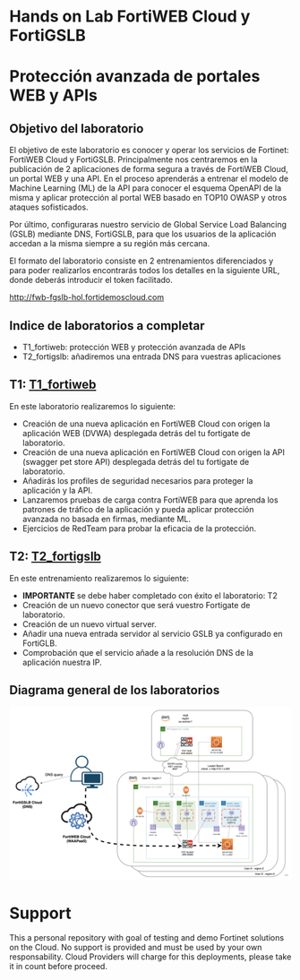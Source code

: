 # Hands on Lab FortiWEB Cloud y FortiGSLB
# Protección avanzada de portales WEB y APIs
## Objetivo del laboratorio
El objetivo de este laboratorio es conocer y operar los servicios de Fortinet: FortiWEB Cloud y FortiGSLB. Principalmente nos centraremos en la publicación de 2 aplicaciones de forma segura a través de FortiWEB Cloud, un portal WEB y una API. En el proceso aprenderás a entrenar el modelo de Machine Learning (ML) de la API para conocer el esquema OpenAPI de la misma y aplicar protección al portal WEB basado en TOP10 OWASP y otros ataques sofisticados.

Por último, configuraras nuestro servicio de Global Service Load Balancing (GSLB) mediante DNS, FortiGSLB, para que los usuarios de la aplicación accedan a la misma siempre a su región más cercana. 

El formato del laboratorio consiste en 2 entrenamientos diferenciados y para poder realizarlos encontrarás todos los detalles en la siguiente URL, donde deberás introducir el token facilitado.

http://fwb-fgslb-hol.fortidemoscloud.com

## Indice de laboratorios a completar
* T1_fortiweb: protección WEB y protección avanzada de APIs
* T2_fortigslb: añadiremos una entrada DNS para vuestras aplicaciones

## T1: [T1_fortiweb](./T1_fortiweb)

En este laboratorio realizaremos lo siguiente:
- Creación de una nueva aplicación en FortiWEB Cloud con origen la aplicación WEB (DVWA) desplegada detrás del tu fortigate de laboratorio. 
- Creación de una nueva aplicación en FortiWEB Cloud con origen la API (swagger pet store API) desplegada detrás del tu fortigate de laboratorio.
- Añadirás los profiles de seguridad necesarios para proteger la aplicación y la API. 
- Lanzaremos pruebas de carga contra FortiWEB para que aprenda los patrones de tráfico de la aplicación y pueda aplicar protección avanzada no basada en firmas, mediante ML.
- Ejercicios de RedTeam para probar la eficacia de la protección.

## T2: [T2_fortigslb](./T2_fortigslb)

En este entrenamiento realizaremos lo siguiente:
- **IMPORTANTE** se debe haber completado con éxito el laboratorio: T2
- Creación de un nuevo conector que será vuestro Fortigate de laboratorio.
- Creación de un nuevo virtual server.
- Añadir una nueva entrada servidor al servicio GSLB ya configurado en FortiGLB.
- Comprobación que el servicio añade a la resolución DNS de la aplicación nuestra IP.


## Diagrama general de los laboratorios

![architecture overview](images/image0.png)


# Support
This a personal repository with goal of testing and demo Fortinet solutions on the Cloud. No support is provided and must be used by your own responsability. Cloud Providers will charge for this deployments, please take it in count before proceed.

